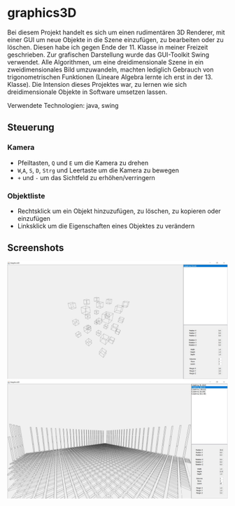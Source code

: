 # graphics3D

Bei diesem Projekt handelt es sich um einen rudimentären 3D Renderer, mit einer GUI um neue Objekte in die Szene einzufügen, zu bearbeiten oder zu löschen. Diesen habe ich gegen Ende der 11. Klasse in meiner Freizeit geschrieben. Zur grafischen Darstellung wurde das GUI-Toolkit Swing verwendet. Alle Algorithmen, um eine dreidimensionale Szene in ein zweidimensionales Bild umzuwandeln, machten lediglich Gebrauch von  trigonometrischen Funktionen (Lineare Algebra lernte ich erst in der 13. Klasse). Die Intension dieses Projektes war, zu lernen wie sich dreidimensionale Objekte in Software umsetzen lassen.

Verwendete Technologien: java, swing

## Steuerung

### Kamera
- Pfeiltasten, `Q` und `E` um die Kamera zu drehen
- `W`,`A`, `S`, `D`, `Strg` und Leertaste um die Kamera zu bewegen
- `+` und `-` um das Sichtfeld zu erhöhen/verringern

### Objektliste
- Rechtsklick um ein Objekt hinzuzufügen, zu löschen, zu kopieren oder einzufügen
- Linksklick um die Eigenschaften eines Objektes zu verändern

## Screenshots
![screenshot](/misc/screenshot.jpg)
![screenshot2](/misc/screenshot2.jpg)
